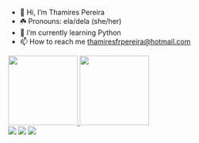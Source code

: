 - 👋 Hi, I’m Thamires Pereira
- ☘️ Pronouns: ela/dela (she/her)
- 🌱 I’m currently learning Python
- 📫 How to reach me thamiresfrpereira@hotmail.com

 <div>
  <a href="https://github.com/thamirespereira">
  <img height="140em" src="https://github-readme-stats.vercel.app/api?username=thamirespereira&show_icons=true&theme=dracula&include_all_commits=true&count_private=true"/>
  <img height="140em" src="https://github-readme-stats.vercel.app/api/top-langs/?username=thamirespereira&layout=compact&langs_count=7&theme=dark"/>
</div>
<a href="https://www.instagram.com/ir3ss/" target="_blank"><img src="https://img.shields.io/badge/-Instagram-%23E4405F?style=for-the-badge&logo=instagram&logoColor=white" target="_blank"></a>
   <a href = "mailto:thamiresfrpereira2@gmail.com"><img src="https://img.shields.io/badge/-Gmail-%23333?style=for-the-badge&logo=gmail&logoColor=white" target="_blank"></a>
  <a href="https://www.linkedin.com/in/thamires-pereira-68b286220/" target="_blank"><img src="https://img.shields.io/badge/-LinkedIn-%230077B5?style=for-the-badge&logo=linkedin&logoColor=white" target="_blank"></a> 
